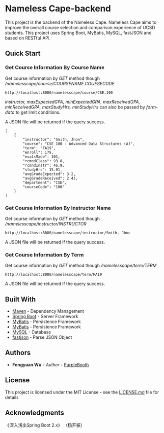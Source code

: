# Nameless Cape-backend

This project is the backend of the Nameless Cape. Nameless Cape aims to improve the overall course selection and comparison experience of UCSD students. This project uses Spring Boot, MyBatis, MySQL, fastJSON and based on RESTful API.


## Quick Start
### Get Course Information By Course Name
Get course information by *GET* method though */namelesscape/course/COURSENAME.COUESECODE* 
```
http://localhost:8080/namelesscape/course/CSE.100
```
*instructor, maxExpectedGPA, minExpectedGPA, maxReceivedGPA, minReceivedGPA, maxStudyHrs, minStudyHrs* can also be passed by *form-data* to get limit conditions.

A JSON file will be returned if the query success. 
```
[
    {
        "instructor": "Smith, Jhon",
        "course": "CSE 100 - Advanced Data Structures (A)",
        "term": "FA19",
        "enroll": 179,
        "evalsMade": 101,
        "rcmndClass": 93.8,
        "rcmndInstr": 46.9,
        "studyHrs": 15.01,
        "avgGradeExpected": 3.2,
        "avgGradeReceived": 2.43,
        "department": "CSE",
        "courseCode": "100"
    }
]
```
### Get Course Information By Instructor Name
Get course information by *GET* method though */namelesscape/instructor/INSTRUCTOR* 
```
http://localhost:8080/namelesscape/instructor/Smith, Jhon
```

A JSON file will be returned if the query success. 

### Get Course Information By Term
Get course information by *GET* method though */namelesscape/term/TERM* 
```
http://localhost:8080/namelesscape/term/FA19
```

A JSON file will be returned if the query success. 

## Built With

* [Maven](https://maven.apache.org/) - Dependency Management
* [Spring Boot](https://spring.io/projects/spring-boot) - Server Framework
* [MyBatis](https://mybatis.org/) - Persistence Framework
* [MyBatis](https://mybatis.org/) - Persistence Framework
* [MySQL](https://www.mysql.com/) - Database
* [fastjson](https://github.com/alibaba/fastjson) - Parse JSON Object


## Authors

* **Fengyuan Wu** - *Author* - [PurpleBooth](https://github.com/PurpleBooth)


## License

This project is licensed under the MIT License - see the [LICENSE.md](LICENSE.md) file for details

## Acknowledgments

《深入浅出Spring Boot 2.x》 （杨开振）